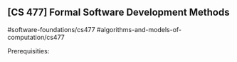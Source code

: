 ## [CS 477] Formal Software Development Methods

#software-foundations/cs477
#algorithms-and-models-of-computation/cs477

Prerequisities:

